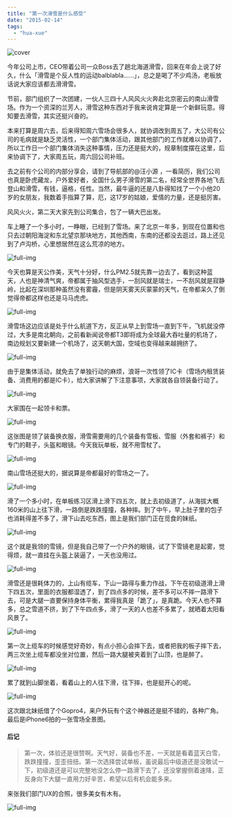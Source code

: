 ```yaml
---
title: "第一次滑雪是什么感受"
date: "2015-02-14"
tags: 
  - "hua-xue"
---
```


![cover](https://static.is26.com/blog/2015/02/skiing/s4.JPG)

今年公司上市，CEO带着公司一众Boss去了趟北海道滑雪，回来在年会上说了好久，什么「滑雪是个反人性的运动balblabla……」，总之是喝了不少鸡汤，老板放话说大家应该都去滑滑雪。

节前，部门组织了一次团建，一伙人三四十人风风火火奔赴北京密云的南山滑雪场。作为一个资深的兰芳人，滑雪这种东西对于我来说肯定算是一个新鲜玩意。得知要去滑雪，其实还挺兴奋的。

本来打算是周六去，后来得知周六雪场会很多人，就协调改到周五了，大公司有公司的毛病就是缺乏灵活性，一个部门集体活动，跟其他部门的工作就难以协调了，所以工作日一个部门集体消失这种事情，压力还是挺大的，规章制度摆在这里，后来协调下了，大家周五玩，周六回公司补班。

去之前有个公司的内部分享会，请到了导航部的@汪小源 ，一看简历，我们公司也真是卧虎藏龙，户外爱好者，全国什么男子滑雪的第二名，经常全世界各地飞去登山和滑雪，有钱，逼格，任性。当然，最牛逼的还是八卦得知找了一个小他20岁的女朋友，我数着手指算了算，厄，这17岁的姑娘，爱情的力量，还是挺厉害。

风风火火，第二天大家先到公司集合，包了一辆大巴出发。

车上睡了一个多小时，一睁眼，已经到了雪场。来了北京一年多，到现在位置和也只去过朝阳海淀和东北望京那块地方，其他西南，东南的还都没去逛过，路上还见到了卢沟桥，心里想居然在这么荒凉的地方。

![full-img](https://static.is26.com/blog/2015/02/skiing/s1.JPG)

今天也算是天公作美，天气十分好，什么PM2.5就先靠一边去了，看到这种蓝天，人也是神清气爽，帝都属于抽风型选手，一刮风就是瑞士，一不刮风就是寂静岭，比起在深圳那种虽然没有雾霾，但是阴天雾天灰蒙蒙的天气，在帝都呆久了倒觉得帝都这样也还是马马虎虎。

![full-img](https://static.is26.com/blog/2015/02/skiing/s2.JPG)

滑雪场这边应该是处于什么航道下方，反正从早上到雪场一直到下午，飞机就没停过，大多是南北朝向，之前看新闻说帝都T3即将成为全球最大吞吐量的机场了，南边规划又要新建一个机场了，这天朝大国，空域也变得越来越拥挤了。

![full-img](https://static.is26.com/blog/2015/02/skiing/s3.JPG)

由于是集体活动，就免去了单独行动的麻烦，浪哥一次性领了IC卡（雪场内租赁装备、消费用的都是IC卡），给大家讲解了下注意事项，大家就各自领装备行动了。

![full-img](https://static.is26.com/blog/2015/02/skiing/s22.JPG)

大家围在一起领卡和票。

![full-img](https://static.is26.com/blog/2015/02/skiing/s21.JPG)

这张图是领了装备换衣服，滑雪需要用的几个装备有雪板、雪服（外套和裤子）和专门的鞋子，头盔和眼镜。今天我玩单板，就不用雪杖了。

![full-img](https://static.is26.com/blog/2015/02/skiing/s7.JPG)

南山雪场还挺大的，据说算是帝都最好的雪场之一了。

![full-img](https://static.is26.com/blog/2015/02/skiing/s5.JPG)

滑了一个多小时，在单板练习区滑上滑下四五次，就上去初级道了，从海拔大概160米的山上往下滑，一路倒是跌跌撞撞，各种摔。到了中午，早上肚子里的包子也消耗得差不多了，滑下山去吃东西，图上是我们部门正在觅食的妹纸。

![full-img](https://static.is26.com/blog/2015/02/skiing/s4.JPG)

这个就是我领的雪镜，但是我自己带了一个户外的眼镜，试了下雪镜老是起雾，觉得烦，就一直挂在头盔上装逼了，一天也没用过。

![full-img](https://static.is26.com/blog/2015/02/skiing/s8.JPG)

滑雪还是很耗体力的，上山有缆车，下山一路得与重力作战，下午在初级道滑上滑下四五次，里面的衣服都湿透了，到了四点多的时候，差不多可以不摔一路滑下去，可是大腿一直要保持身体平衡，累得我真是「跪了」，是真跪。今天人也不算多，总之雪道不挤，到了下午四点多，滑了一天的人也差不多累了，就晒着太阳看风景了。

![full-img](https://static.is26.com/blog/2015/02/skiing/sa3.jpg)

第一次上缆车的时候感觉好奇妙，有点小担心会摔下去，或者把我的板子摔下去，两三次坐上缆车都没坐对位置，然后一路大腿被夹着到了山顶，也是醉了。

![full-img](https://static.is26.com/blog/2015/02/skiing/sa2.jpg)

累了就到山脚坐着，看着山上的人往下滑，往下摔，也是挺开心的呢。

![full-img](https://static.is26.com/blog/2015/02/skiing/sa4.jpg)

这次跟北妹纸借了个Gopro4，来户外玩有个这个神器还是挺不错的，各种广角。最后是iPhone6拍的一张雪场全景图。

#### 后记

> 第一次，体验还是很赞啊。天气好，装备也不差，一天就是看着蓝天白雪，跌跌撞撞，歪歪扭扭。第一次选择尝试单板，虽说最后中级道还是没敢试一下，初级道还是可以完整地没怎么停一路滑下去了，还没掌握侧着速降，正反身向下大腿一直用力好辛苦，希望以后有机会能多来。

来张我们部门UX的合照，很多美女有木有。

![full-img](https://static.is26.com/blog/2015/02/skiing/s0.JPG)
